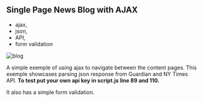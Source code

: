 <h2>Single Page News Blog with AJAX</h2>
<ul>
  <li>ajax,</li> 
  <li>json,</li> 
  <li>API,</li> 
  <li>form validation</li>
</ul>

![blog](https://user-images.githubusercontent.com/36896406/49393135-b4e1fc00-f730-11e8-8db8-bb3fc8d539fa.jpg)

A simple exemple of using ajax to navigate between the content pages.
This exemple showcases parsing json response from Guardian and NY Times API. 
<strong>To test put your own api key in script.js line 89 and 110.</strong>

It also has a simple form validation.

